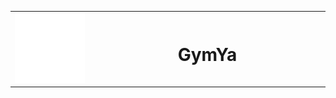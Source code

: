 <table align="center">
    <tr>
        <td align="center" width="25%">
            <img src="Informe/logo_2.webp" alt="GymYa" >
        </td>
        <td align="center" width="75%">
          
# GymYa
          
</table>
